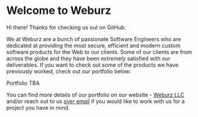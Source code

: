 # Welcome to Weburz

Hi there! Thanks for checking us out on GitHub.

We at Weburz are a bunch of passionate Software Engineers who are dedicated at providing the
most secure, efficient and modern custom software products for the Web to our clients. Some of
our clients are from across the globe and they have been extremely satisfied with our deliverables.
If you want to check out some of the products we have previously worked, check out our portfolio
below:

<!--TODO: Add a portfolio of projects-->

Portfolio TBA

You can find more details of our portfolio on our website - [Weburz LLC](https://weburz.com) and/or
reach out to us [over email](mailto:contact@weburz.com) if you would like to work with us for a
project you have in mind.


